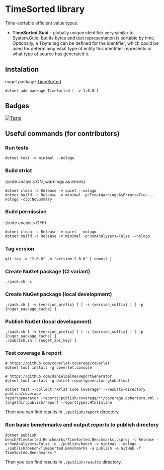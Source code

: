 # TimeSorted library

Time-sortable efficient value types.

* **TimeSorted.Suid** - globally unique identifier very similar to System.Guid, but its bytes and text representation is sortable by time. Optionally, a 1 byte tag can be defined for the identifier, which could be used for determining what type of entity this identifier represents or what type of source has generated it.

## Instalation

nuget package [TimeSorted](https://www.nuget.org/packages/TimeSorted)


```shell
dotnet add package TimeSorted [ -v 1.0.0 ]
```

## Badges

[![Tests](https://github.com/jdvor/timesorted/actions/workflows/test.yml/badge.svg?branch=main)](https://github.com/jdvor/timesorted/actions/workflows/test.yml)

## Useful commands (for contributors)

### Run tests
```shell
dotnet test -v minimal --nologo
```

### Build strict
(code analysis ON, warnings as errors)
```shell
dotnet clean -c Release -v quiet --nologo
dotnet build -c Release -v minimal -p:TreatWarningsAsErrors=True --nologo -clp:NoSummary
```

### Build permissive
(code analysis OFF)
```shell
dotnet clean -c Release -v quiet --nologo
dotnet build -c Release -v minimal -p:RunAnalyzers=False --nologo
```

### Tag version
```shell
git tag -a "2.0.0" -m "version 2.0.0" [ commit ]
```

### Create NuGet package (CI variant)
```shell
./pack.sh -c
```

### Create NuGet package (local development)
```shell
./pack.sh [ -v {version_prefix} ] [ -s {version_suffix} ] [ -p {nuget_package_cache} ]
```

### Publish NuGet (local development)
```shell
./pack.sh [ -v {version_prefix} ] [ -s {version_suffix} ] [ -p {nuget_package_cache} ]
./publish.sh [ {nuget_api_key} ]
```

### Test coverage & report
```shell
# https://github.com/coverlet-coverage/coverlet
dotnet tool install -g coverlet.console

# https://github.com/danielpalme/ReportGenerator
dotnet tool install -g dotnet-reportgenerator-globaltool

dotnet test --collect:"XPlat Code Coverage" --results-directory publish/coverage
reportgenerator -reports:publish/coverage/**/coverage.cobertura.xml -targetdir:publish/report -reporttypes:HtmlInline
```

Then you can find results in `./publish/report` directory.

### Run basic benchmarks and output reports to publish directory
```shell
dotnet publish bench/TimeSorted.Benchmarks/TimeSorted.Benchmarks.csproj -c Release -p:RunAnalyzers=False -o ./publish/bench -v minimal --nologo
./publish/bench/TimeSorted.Benchmarks -a publish -e GitHub -f TimeSorted.Benchmarks.*
```

Then you can find results in `./publish/results` directory.
